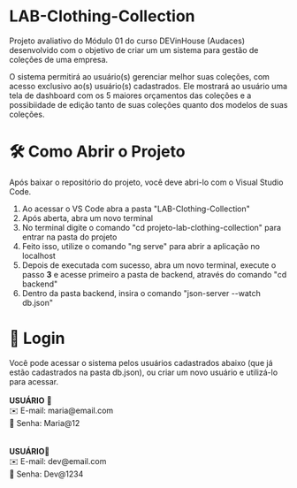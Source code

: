 # LAB-Clothing-Collection

Projeto avaliativo do Módulo 01 do curso DEVinHouse (Audaces) desenvolvido com o objetivo de criar um um sistema para gestão de coleções de uma empresa.

O sistema permitirá ao usuário(s) gerenciar melhor suas coleções, com acesso exclusivo ao(s) usuário(s) cadastrados. Ele mostrará ao usuário uma tela de dashboard com os 5 maiores orçamentos das coleções e a possibiidade de edição tanto de suas coleções quanto dos modelos de suas coleções.

<h1> 🛠️ Como Abrir o Projeto</h1>

Após baixar o repositório do projeto, você deve abri-lo com o Visual Studio Code.

<ol>
	<li>Ao acessar o VS Code abra a pasta "LAB-Clothing-Collection" </li>
	<li>Após aberta, abra um novo terminal </li>
	<li>No terminal digite o comando "cd projeto-lab-clothing-collection" para entrar na pasta do projeto</li>
	<li>Feito isso, utilize o comando "ng serve" para abrir a aplicação no localhost</li>
	<li>Depois de executada com sucesso, abra um novo terminal, execute o passo <b>3</b> e acesse primeiro a pasta de backend, através do comando "cd backend"</li>
	<li>Dentro da pasta backend, insira o comando "json-server --watch db.json"</li>
</ol>

<h1> 🚪 Login</h1>
Você pode acessar o sistema pelos usuários cadastrados abaixo (que já estão cadastrados na pasta db.json), ou criar um novo usuário e utilizá-lo para acessar.<br>
<br>
<b>USUÁRIO</b> 👩<br>
✉️ E-mail: maria@email.com<br>
🔑 Senha: Maria@12<br>
<br><br>
<b>USUÁRIO</b>🧑<br>
✉️ E-mail: dev@email.com<br>
🔑 Senha: Dev@1234<br>
